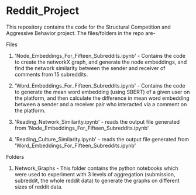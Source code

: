 # Reddit_Project

This repository contains the code for the Structural Competition and Aggressive Behavior project. The files/folders in the repo are-

Files

1. 'Node_Embeddings_For_Fifteen_Subreddits.ipynb' - Contains the code to create the networkX graph, and generate the node embeddings, and find the network similarity between the sender and receiver of comments from 15 subreddits.

2. 'Word_Embeddings_For_Fifteen_Subreddits.ipynb' - Contains the code to generate the mean word embedding (using SBERT) of a given user on the platform, and then calculate the difference in mean word embedding between a sender and a receiver pair who interacted via a comment on the platform.

3. 'Reading_Network_Similarity.ipynb' - reads the output file generated from 'Node_Embeddings_For_Fifteen_Subreddits.ipynb'

4. 'Reading_Culture_Similarity.ipynb' - reads the output file generated from 'Word_Embeddings_For_Fifteen_Subreddits.ipynb'



Folders

1. Network_Graphs - This folder contains the python notebooks which were used to experiment with 3 levels of aggregation (submission, subreddit, the whole reddit data) to generate the graphs on different sizes of reddit data.
